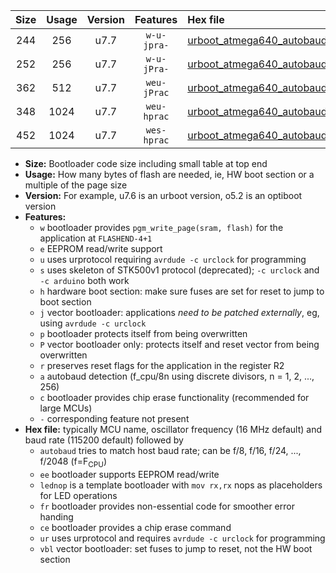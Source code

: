|Size|Usage|Version|Features|Hex file|
|:-:|:-:|:-:|:-:|:--|
|244|256|u7.7|`w-u-jpra-`|[urboot_atmega640_autobaud_lednop_ur_vbl.hex](https://raw.githubusercontent.com/stefanrueger/urboot.hex/main/mcus/atmega640/autobaud/urboot_atmega640_autobaud_lednop_ur_vbl.hex)|
|252|256|u7.7|`w-u-jPra-`|[urboot_atmega640_autobaud_ur_vbl.hex](https://raw.githubusercontent.com/stefanrueger/urboot.hex/main/mcus/atmega640/autobaud/urboot_atmega640_autobaud_ur_vbl.hex)|
|362|512|u7.7|`weu-jPrac`|[urboot_atmega640_autobaud_ee_lednop_fr_ce_ur_vbl.hex](https://raw.githubusercontent.com/stefanrueger/urboot.hex/main/mcus/atmega640/autobaud/urboot_atmega640_autobaud_ee_lednop_fr_ce_ur_vbl.hex)|
|348|1024|u7.7|`weu-hprac`|[urboot_atmega640_autobaud_ee_lednop_fr_ce_ur.hex](https://raw.githubusercontent.com/stefanrueger/urboot.hex/main/mcus/atmega640/autobaud/urboot_atmega640_autobaud_ee_lednop_fr_ce_ur.hex)|
|452|1024|u7.7|`wes-hprac`|[urboot_atmega640_autobaud_ee_lednop_fr_ce.hex](https://raw.githubusercontent.com/stefanrueger/urboot.hex/main/mcus/atmega640/autobaud/urboot_atmega640_autobaud_ee_lednop_fr_ce.hex)|

- **Size:** Bootloader code size including small table at top end
- **Usage:** How many bytes of flash are needed, ie, HW boot section or a multiple of the page size
- **Version:** For example, u7.6 is an urboot version, o5.2 is an optiboot version
- **Features:**
  + `w` bootloader provides `pgm_write_page(sram, flash)` for the application at `FLASHEND-4+1`
  + `e` EEPROM read/write support
  + `u` uses urprotocol requiring `avrdude -c urclock` for programming
  + `s` uses skeleton of STK500v1 protocol (deprecated); `-c urclock` and `-c arduino` both work
  + `h` hardware boot section: make sure fuses are set for reset to jump to boot section
  + `j` vector bootloader: applications *need to be patched externally*, eg, using `avrdude -c urclock`
  + `p` bootloader protects itself from being overwritten
  + `P` vector bootloader only: protects itself and reset vector from being overwritten
  + `r` preserves reset flags for the application in the register R2
  + `a` autobaud detection (f_cpu/8n using discrete divisors, n = 1, 2, ..., 256)
  + `c` bootloader provides chip erase functionality (recommended for large MCUs)
  + `-` corresponding feature not present
- **Hex file:** typically MCU name, oscillator frequency (16 MHz default) and baud rate (115200 default) followed by
  + `autobaud` tries to match host baud rate; can be f/8, f/16, f/24, ..., f/2048 (f=F<sub>CPU</sub>)
  + `ee` bootloader supports EEPROM read/write
  + `lednop` is a template bootloader with `mov rx,rx` nops as placeholders for LED operations
  + `fr` bootloader provides non-essential code for smoother error handing
  + `ce` bootloader provides a chip erase command
  + `ur` uses urprotocol and requires `avrdude -c urclock` for programming
  + `vbl` vector bootloader: set fuses to jump to reset, not the HW boot section

